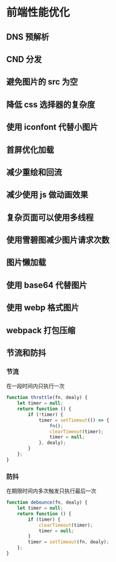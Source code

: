 # 前端性能优化

## DNS 预解析

## CND 分发

## 避免图片的 src 为空

## 降低 css 选择器的复杂度

## 使用 iconfont 代替小图片

## 首屏优化加载

## 减少重绘和回流

## 减少使用 js 做动画效果

## 复杂页面可以使用多线程

## 使用雪碧图减少图片请求次数

## 图片懒加载

## 使用 base64 代替图片

## 使用 webp 格式图片

## webpack 打包压缩

## 节流和防抖

### 节流

在一段时间内只执行一次

```js
function throttle(fn, dealy) {
	let timer = null;
	return function () {
		if (!timer) {
			timer = setTimeout(() => {
				fn();
				clearTimeout(timer);
				timer = null;
			}, dealy);
		}
	};
}
```

### 防抖

在期限时间内多次触发只执行最后一次

```js
function debounce(fn, dealy) {
	let timer = null;
	return function () {
		if (timer) {
			clearTimeout(timer);
			timer = null;
		}
		timer = setTimeout(fn, dealy);
	};
}
```
